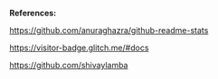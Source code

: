 **References:**

https://github.com/anuraghazra/github-readme-stats

https://visitor-badge.glitch.me/#docs

https://github.com/shivaylamba
